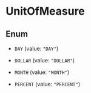 

# UnitOfMeasure

## Enum


* `DAY` (value: `"DAY"`)

* `DOLLAR` (value: `"DOLLAR"`)

* `MONTH` (value: `"MONTH"`)

* `PERCENT` (value: `"PERCENT"`)



